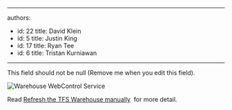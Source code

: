 

---
authors:
  - id: 22
    title: David Klein
  - id: 5
    title: Justin King
  - id: 17
    title: Ryan Tee
  - id: 6
    title: Tristan Kurniawan
---




<span class='intro'> This field should not be null (Remove me when you edit this field). </span>

<dl><dt><img alt="Warehouse WebControl Service " src="/TFS/RulesToBetterVersionControlwithTFS(AKASourceControl)/PublishingImages/WarehouseWebControlService.jpg" /></dt>
<dd></dd></dl>
<p>Read <a href="http&#58;//www.ewaldhofman.nl/post/2009/11/25/Refresh-the-TFS-Warehouse-manually.aspx">Refresh the TFS Warehouse manually</a> <img title="You are now leaving SSW" src="http&#58;//www.ssw.com.au/ssw/images/external.gif" alt="" /> for more detail.</p>


